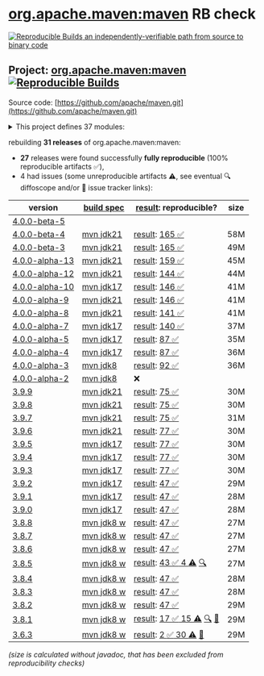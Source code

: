 [org.apache.maven:maven](https://central.sonatype.com/artifact/org.apache.maven/maven/versions) RB check
=======

[![Reproducible Builds](https://reproducible-builds.org/images/logos/rb.svg) an independently-verifiable path from source to binary code](https://reproducible-builds.org/)

## Project: [org.apache.maven:maven](https://central.sonatype.com/artifact/org.apache.maven/maven/versions) [![Reproducible Builds](https://img.shields.io/endpoint?url=https://raw.githubusercontent.com/jvm-repo-rebuild/reproducible-central/master/content/org/apache/maven/maven/badge.json)](https://github.com/jvm-repo-rebuild/reproducible-central/blob/master/content/org/apache/maven/maven/README.md)

Source code: [https://github.com/apache/maven.git](https://github.com/apache/maven.git)

<details><summary>This project defines 37 modules:</summary>

* [org.apache.maven:apache-maven](https://central.sonatype.com/artifact/org.apache.maven/apache-maven/overview)
* [org.apache.maven:maven](https://central.sonatype.com/artifact/org.apache.maven/maven/overview)
* [org.apache.maven:maven-api](https://central.sonatype.com/artifact/org.apache.maven/maven-api/overview)
* [org.apache.maven:maven-api-core](https://central.sonatype.com/artifact/org.apache.maven/maven-api-core/overview)
* [org.apache.maven:maven-api-di](https://central.sonatype.com/artifact/org.apache.maven/maven-api-di/overview)
* [org.apache.maven:maven-api-impl](https://central.sonatype.com/artifact/org.apache.maven/maven-api-impl/overview)
* [org.apache.maven:maven-api-meta](https://central.sonatype.com/artifact/org.apache.maven/maven-api-meta/overview)
* [org.apache.maven:maven-api-metadata](https://central.sonatype.com/artifact/org.apache.maven/maven-api-metadata/overview)
* [org.apache.maven:maven-api-model](https://central.sonatype.com/artifact/org.apache.maven/maven-api-model/overview)
* [org.apache.maven:maven-api-plugin](https://central.sonatype.com/artifact/org.apache.maven/maven-api-plugin/overview)
* [org.apache.maven:maven-api-settings](https://central.sonatype.com/artifact/org.apache.maven/maven-api-settings/overview)
* [org.apache.maven:maven-api-spi](https://central.sonatype.com/artifact/org.apache.maven/maven-api-spi/overview)
* [org.apache.maven:maven-api-toolchain](https://central.sonatype.com/artifact/org.apache.maven/maven-api-toolchain/overview)
* [org.apache.maven:maven-api-xml](https://central.sonatype.com/artifact/org.apache.maven/maven-api-xml/overview)
* [org.apache.maven:maven-artifact](https://central.sonatype.com/artifact/org.apache.maven/maven-artifact/overview)
* [org.apache.maven:maven-bom](https://central.sonatype.com/artifact/org.apache.maven/maven-bom/overview)
* [org.apache.maven:maven-builder-support](https://central.sonatype.com/artifact/org.apache.maven/maven-builder-support/overview)
* [org.apache.maven:maven-compat](https://central.sonatype.com/artifact/org.apache.maven/maven-compat/overview)
* [org.apache.maven:maven-core](https://central.sonatype.com/artifact/org.apache.maven/maven-core/overview)
* [org.apache.maven:maven-di](https://central.sonatype.com/artifact/org.apache.maven/maven-di/overview)
* [org.apache.maven:maven-embedder](https://central.sonatype.com/artifact/org.apache.maven/maven-embedder/overview)
* [org.apache.maven:maven-jline](https://central.sonatype.com/artifact/org.apache.maven/maven-jline/overview)
* [org.apache.maven:maven-model](https://central.sonatype.com/artifact/org.apache.maven/maven-model/overview)
* [org.apache.maven:maven-model-builder](https://central.sonatype.com/artifact/org.apache.maven/maven-model-builder/overview)
* [org.apache.maven:maven-model-transform](https://central.sonatype.com/artifact/org.apache.maven/maven-model-transform/overview)
* [org.apache.maven:maven-plugin-api](https://central.sonatype.com/artifact/org.apache.maven/maven-plugin-api/overview)
* [org.apache.maven:maven-repository-metadata](https://central.sonatype.com/artifact/org.apache.maven/maven-repository-metadata/overview)
* [org.apache.maven:maven-resolver-provider](https://central.sonatype.com/artifact/org.apache.maven/maven-resolver-provider/overview)
* [org.apache.maven:maven-settings](https://central.sonatype.com/artifact/org.apache.maven/maven-settings/overview)
* [org.apache.maven:maven-settings-builder](https://central.sonatype.com/artifact/org.apache.maven/maven-settings-builder/overview)
* [org.apache.maven:maven-slf4j-provider](https://central.sonatype.com/artifact/org.apache.maven/maven-slf4j-provider/overview)
* [org.apache.maven:maven-slf4j-wrapper](https://central.sonatype.com/artifact/org.apache.maven/maven-slf4j-wrapper/overview)
* [org.apache.maven:maven-toolchain-builder](https://central.sonatype.com/artifact/org.apache.maven/maven-toolchain-builder/overview)
* [org.apache.maven:maven-toolchain-model](https://central.sonatype.com/artifact/org.apache.maven/maven-toolchain-model/overview)
* [org.apache.maven:maven-xml-impl](https://central.sonatype.com/artifact/org.apache.maven/maven-xml-impl/overview)
* [org.apache.maven:modello-plugin-velocity](https://central.sonatype.com/artifact/org.apache.maven/modello-plugin-velocity/overview)
* [org.apache.maven:plexus-utils](https://central.sonatype.com/artifact/org.apache.maven/plexus-utils/overview)
</details>

rebuilding **31 releases** of org.apache.maven:maven:
- **27** releases were found successfully **fully reproducible** (100% reproducible artifacts :white_check_mark:),
- 4 had issues (some unreproducible artifacts :warning:, see eventual :mag: diffoscope and/or :memo: issue tracker links):

| version | [build spec](/BUILDSPEC.md) | [result](https://reproducible-builds.org/docs/jvm/): reproducible? | size |
| -- | --------- | ------ | -- |
| [4.0.0-beta-5](https://central.sonatype.com/artifact/org.apache.maven/maven/4.0.0-beta-5/pom) | | | |
| [4.0.0-beta-4](https://central.sonatype.com/artifact/org.apache.maven/maven/4.0.0-beta-4/pom) | [mvn jdk21](maven-4.0.0-beta-4.buildspec) | [result](maven-4.0.0-beta-4.buildinfo): [165 :white_check_mark: ](maven-4.0.0-beta-4.buildcompare) | 58M |
| [4.0.0-beta-3](https://central.sonatype.com/artifact/org.apache.maven/maven/4.0.0-beta-3/pom) | [mvn jdk21](maven-4.0.0-beta-3.buildspec) | [result](maven-4.0.0-beta-3.buildinfo): [165 :white_check_mark: ](maven-4.0.0-beta-3.buildcompare) | 49M |
| [4.0.0-alpha-13](https://central.sonatype.com/artifact/org.apache.maven/maven/4.0.0-alpha-13/pom) | [mvn jdk21](maven-4.0.0-alpha-13.buildspec) | [result](maven-4.0.0-alpha-13.buildinfo): [159 :white_check_mark: ](maven-4.0.0-alpha-13.buildcompare) | 45M |
| [4.0.0-alpha-12](https://central.sonatype.com/artifact/org.apache.maven/maven/4.0.0-alpha-12/pom) | [mvn jdk21](maven-4.0.0-alpha-12.buildspec) | [result](maven-4.0.0-alpha-12.buildinfo): [144 :white_check_mark: ](maven-4.0.0-alpha-12.buildcompare) | 44M |
| [4.0.0-alpha-10](https://central.sonatype.com/artifact/org.apache.maven/maven/4.0.0-alpha-10/pom) | [mvn jdk17](maven-4.0.0-alpha-10.buildspec) | [result](maven-4.0.0-alpha-10.buildinfo): [146 :white_check_mark: ](maven-4.0.0-alpha-10.buildcompare) | 41M |
| [4.0.0-alpha-9](https://central.sonatype.com/artifact/org.apache.maven/maven/4.0.0-alpha-9/pom) | [mvn jdk21](maven-4.0.0-alpha-9.buildspec) | [result](maven-4.0.0-alpha-9.buildinfo): [146 :white_check_mark: ](maven-4.0.0-alpha-9.buildcompare) | 41M |
| [4.0.0-alpha-8](https://central.sonatype.com/artifact/org.apache.maven/maven/4.0.0-alpha-8/pom) | [mvn jdk21](maven-4.0.0-alpha-8.buildspec) | [result](maven-4.0.0-alpha-8.buildinfo): [141 :white_check_mark: ](maven-4.0.0-alpha-8.buildcompare) | 41M |
| [4.0.0-alpha-7](https://central.sonatype.com/artifact/org.apache.maven/maven/4.0.0-alpha-7/pom) | [mvn jdk17](maven-4.0.0-alpha-7.buildspec) | [result](maven-4.0.0-alpha-7.buildinfo): [140 :white_check_mark: ](maven-4.0.0-alpha-7.buildcompare) | 37M |
| [4.0.0-alpha-5](https://central.sonatype.com/artifact/org.apache.maven/maven/4.0.0-alpha-5/pom) | [mvn jdk17](maven-4.0.0-alpha-5.buildspec) | [result](maven-4.0.0-alpha-5.buildinfo): [87 :white_check_mark: ](maven-4.0.0-alpha-5.buildcompare) | 35M |
| [4.0.0-alpha-4](https://central.sonatype.com/artifact/org.apache.maven/maven/4.0.0-alpha-4/pom) | [mvn jdk17](maven-4.0.0-alpha-4.buildspec) | [result](maven-4.0.0-alpha-4.buildinfo): [87 :white_check_mark: ](maven-4.0.0-alpha-4.buildcompare) | 36M |
| [4.0.0-alpha-3](https://central.sonatype.com/artifact/org.apache.maven/maven/4.0.0-alpha-3/pom) | [mvn jdk8](maven-4.0.0-alpha-3.buildspec) | [result](maven-4.0.0-alpha-3.buildinfo): [92 :white_check_mark: ](maven-4.0.0-alpha-3.buildcompare) | 36M |
| [4.0.0-alpha-2](https://central.sonatype.com/artifact/org.apache.maven/maven/4.0.0-alpha-2/pom) | [mvn jdk8](maven-4.0.0-alpha-2.buildspec) | :x: | |
| [3.9.9](https://central.sonatype.com/artifact/org.apache.maven/maven/3.9.9/pom) | [mvn jdk21](maven-3.9.9.buildspec) | [result](maven-3.9.9.buildinfo): [75 :white_check_mark: ](maven-3.9.9.buildcompare) | 30M |
| [3.9.8](https://central.sonatype.com/artifact/org.apache.maven/maven/3.9.8/pom) | [mvn jdk21](maven-3.9.8.buildspec) | [result](maven-3.9.8.buildinfo): [75 :white_check_mark: ](maven-3.9.8.buildcompare) | 30M |
| [3.9.7](https://central.sonatype.com/artifact/org.apache.maven/maven/3.9.7/pom) | [mvn jdk21](maven-3.9.7.buildspec) | [result](maven-3.9.7.buildinfo): [75 :white_check_mark: ](maven-3.9.7.buildcompare) | 31M |
| [3.9.6](https://central.sonatype.com/artifact/org.apache.maven/maven/3.9.6/pom) | [mvn jdk21](maven-3.9.6.buildspec) | [result](maven-3.9.6.buildinfo): [77 :white_check_mark: ](maven-3.9.6.buildcompare) | 30M |
| [3.9.5](https://central.sonatype.com/artifact/org.apache.maven/maven/3.9.5/pom) | [mvn jdk17](maven-3.9.5.buildspec) | [result](maven-3.9.5.buildinfo): [77 :white_check_mark: ](maven-3.9.5.buildcompare) | 30M |
| [3.9.4](https://central.sonatype.com/artifact/org.apache.maven/maven/3.9.4/pom) | [mvn jdk17](maven-3.9.4.buildspec) | [result](maven-3.9.4.buildinfo): [77 :white_check_mark: ](maven-3.9.4.buildcompare) | 30M |
| [3.9.3](https://central.sonatype.com/artifact/org.apache.maven/maven/3.9.3/pom) | [mvn jdk17](maven-3.9.3.buildspec) | [result](maven-3.9.3.buildinfo): [77 :white_check_mark: ](maven-3.9.3.buildcompare) | 30M |
| [3.9.2](https://central.sonatype.com/artifact/org.apache.maven/maven/3.9.2/pom) | [mvn jdk17](maven-3.9.2.buildspec) | [result](maven-3.9.2.buildinfo): [47 :white_check_mark: ](maven-3.9.2.buildcompare) | 29M |
| [3.9.1](https://central.sonatype.com/artifact/org.apache.maven/maven/3.9.1/pom) | [mvn jdk17](maven-3.9.1.buildspec) | [result](maven-3.9.1.buildinfo): [47 :white_check_mark: ](maven-3.9.1.buildcompare) | 28M |
| [3.9.0](https://central.sonatype.com/artifact/org.apache.maven/maven/3.9.0/pom) | [mvn jdk17](maven-3.9.0.buildspec) | [result](maven-3.9.0.buildinfo): [47 :white_check_mark: ](maven-3.9.0.buildcompare) | 28M |
| [3.8.8](https://central.sonatype.com/artifact/org.apache.maven/maven/3.8.8/pom) | [mvn jdk8 w](maven-3.8.8.buildspec) | [result](maven-3.8.8.buildinfo): [47 :white_check_mark: ](maven-3.8.8.buildcompare) | 27M |
| [3.8.7](https://central.sonatype.com/artifact/org.apache.maven/maven/3.8.7/pom) | [mvn jdk8 w](maven-3.8.7.buildspec) | [result](maven-3.8.7.buildinfo): [47 :white_check_mark: ](maven-3.8.7.buildcompare) | 27M |
| [3.8.6](https://central.sonatype.com/artifact/org.apache.maven/maven/3.8.6/pom) | [mvn jdk8 w](maven-3.8.6.buildspec) | [result](maven-3.8.6.buildinfo): [47 :white_check_mark: ](maven-3.8.6.buildcompare) | 27M |
| [3.8.5](https://central.sonatype.com/artifact/org.apache.maven/maven/3.8.5/pom) | [mvn jdk8 w](maven-3.8.5.buildspec) | [result](maven-3.8.5.buildinfo): [43 :white_check_mark:  4 :warning:](maven-3.8.5.buildcompare) [:mag:](maven-3.8.5.diffoscope) | 27M |
| [3.8.4](https://central.sonatype.com/artifact/org.apache.maven/maven/3.8.4/pom) | [mvn jdk8 w](maven-3.8.4.buildspec) | [result](maven-3.8.4.buildinfo): [47 :white_check_mark: ](maven-3.8.4.buildcompare) | 28M |
| [3.8.3](https://central.sonatype.com/artifact/org.apache.maven/maven/3.8.3/pom) | [mvn jdk8 w](maven-3.8.3.buildspec) | [result](maven-3.8.3.buildinfo): [47 :white_check_mark: ](maven-3.8.3.buildcompare) | 28M |
| [3.8.2](https://central.sonatype.com/artifact/org.apache.maven/maven/3.8.2/pom) | [mvn jdk8 w](maven-3.8.2.buildspec) | [result](maven-3.8.2.buildinfo): [47 :white_check_mark: ](maven-3.8.2.buildcompare) | 29M |
| [3.8.1](https://central.sonatype.com/artifact/org.apache.maven/maven/3.8.1/pom) | [mvn jdk8 w](maven-3.8.1.buildspec) | [result](maven-3.8.1.buildinfo): [17 :white_check_mark:  15 :warning:](maven-3.8.1.buildcompare) [:mag:](maven-3.8.1.diffoscope) [:memo:](https://issues.apache.org/jira/browse/MNG-7155) | 29M |
| [3.6.3](https://central.sonatype.com/artifact/org.apache.maven/maven/3.6.3/pom) | [mvn jdk8 w](maven-3.6.3.buildspec) | [result](apache-maven-3.6.3.buildinfo): [2 :white_check_mark:  30 :warning:](apache-maven-3.6.3.buildcompare) [:memo:](https://issues.apache.org/jira/browse/MNG-6859) | 29M |

<i>(size is calculated without javadoc, that has been excluded from reproducibility checks)</i>
